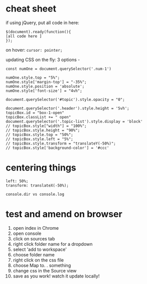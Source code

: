 # cheat sheet

if using jQuery, put all code in here:
  ```
  $(document).ready(function(){ 
  [all code here ] 
  });
  ```

on hover:
```cursor: pointer;```


updating CSS on the fly:
3 options - 

  ```
  const numOne = document.querySelector('.num-1')

  numOne.style.top = "5%";
  numOne.style['margin-top'] = "-35%";
  numOne.style.position = 'absolute';
  numOne.style['font-size'] = "4vh";

  document.querySelector('#topic').style.opacity = "0";

  document.querySelector('.header').style.height = '5vh';
  topicBox.id = "box-1-open"
  topicBox.classList += " open"
  document.querySelector('.topic-list').style.display = 'block'
  // topicBox.style["width"] = "100%";
  // topicBox.style.height = "90%";
  // topicBox.style.top = "50%";
  // topicBox.style.left = "5%";
  // topicBox.style.transform = "translateY(-50%)";
  // topicBox.style['background-color'] = '#ccc'
  ```
  
  # centering things
  
    
    left: 50%;
    transform: translateX(-50%);
    



```console.dir vs console.log```

# test and amend on browser

  1. open index in Chrome
  2. open console
  3. click on sources tab
  4. right click folder name for a dropdown
  5. select 'add to workspace'
  6. choose folder name
  7. right click on the css file
  8. choose Map to. . something
  9. change css in the Source view
  10. save as you work! watch it update locally!

